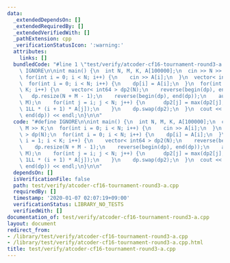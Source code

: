 ```yaml
---
data:
  _extendedDependsOn: []
  _extendedRequiredBy: []
  _extendedVerifiedWith: []
  _pathExtension: cpp
  _verificationStatusIcon: ':warning:'
  attributes:
    links: []
  bundledCode: "#line 1 \"test/verify/atcoder-cf16-tournament-round3-a.cpp\"\n#define\
    \ IGNORE\n\nint main() {\n  int N, M, K, A[100000];\n  cin >> N >> M >> K;\n \
    \ for(int i = 0; i < N; i++) {\n    cin >> A[i];\n  }\n  vector< int64 > dp(N);\n\
    \  for(int i = 0; i < N; i++) {\n    dp[i] = A[i];\n  }\n  for(int i = 1; i <\
    \ K; i++) {\n    vector< int64 > dp2(N);\n    reverse(begin(dp), end(dp));\n \
    \   dp.resize(N + M - 1);\n    reverse(begin(dp), end(dp));\n    auto p = slide_min(dp,\
    \ M);\n    for(int j = i; j < N; j++) {\n      dp2[j] = max(dp2[j], p[j - 1] +\
    \ 1LL * (i + 1) * A[j]);\n    }\n    dp.swap(dp2);\n  }\n  cout << *max_element(begin(dp),\
    \ end(dp)) << endl;\n}\n\n"
  code: "#define IGNORE\n\nint main() {\n  int N, M, K, A[100000];\n  cin >> N >>\
    \ M >> K;\n  for(int i = 0; i < N; i++) {\n    cin >> A[i];\n  }\n  vector< int64\
    \ > dp(N);\n  for(int i = 0; i < N; i++) {\n    dp[i] = A[i];\n  }\n  for(int\
    \ i = 1; i < K; i++) {\n    vector< int64 > dp2(N);\n    reverse(begin(dp), end(dp));\n\
    \    dp.resize(N + M - 1);\n    reverse(begin(dp), end(dp));\n    auto p = slide_min(dp,\
    \ M);\n    for(int j = i; j < N; j++) {\n      dp2[j] = max(dp2[j], p[j - 1] +\
    \ 1LL * (i + 1) * A[j]);\n    }\n    dp.swap(dp2);\n  }\n  cout << *max_element(begin(dp),\
    \ end(dp)) << endl;\n}\n\n"
  dependsOn: []
  isVerificationFile: false
  path: test/verify/atcoder-cf16-tournament-round3-a.cpp
  requiredBy: []
  timestamp: '2020-01-07 02:07:19+09:00'
  verificationStatus: LIBRARY_NO_TESTS
  verifiedWith: []
documentation_of: test/verify/atcoder-cf16-tournament-round3-a.cpp
layout: document
redirect_from:
- /library/test/verify/atcoder-cf16-tournament-round3-a.cpp
- /library/test/verify/atcoder-cf16-tournament-round3-a.cpp.html
title: test/verify/atcoder-cf16-tournament-round3-a.cpp
---
```

